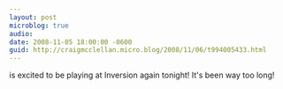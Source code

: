 ```yaml
---
layout: post
microblog: true
audio: 
date: 2008-11-05 18:00:00 -0600
guid: http://craigmcclellan.micro.blog/2008/11/06/t994005433.html
---
```

is excited to be playing at Inversion again tonight!  It's been way too long!
